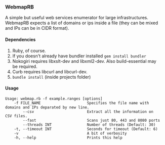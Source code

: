 ### WebmapRB

A simple but useful web services enumerator for large infrastructures. WebmapRB expects a list of domains or ips inside a file (they can be mixed and IPs can be in CIDR format).

#### Dependencies

1. Ruby, of course.
2. If you doesn't already have bundler installed ```gem install bundler```
3. Nokogiri requires libxslt-dev and libxml2-dev. Also build-essential may be required.
4. Curb requires libcurl and libcurl-dev.
5. ```bundle install``` (inside projects folder)

#### Usage

```
Usage: webmap.rb -f example.ranges [options]
    -f FILE_NAME                     Specifies the file name with domains and IPs deparated by new line.
        --csv                        Extract all the information on CSV files.
        --fast                       Scans just 80, 443 and 8080 ports
        --threads INT                Number of threads (Default: 30)
    -t, --timeout INT                Seconds for timeout (Default: 6)
    -v                               A bit of verbosity
    -h, --help                       Prints this help
```
